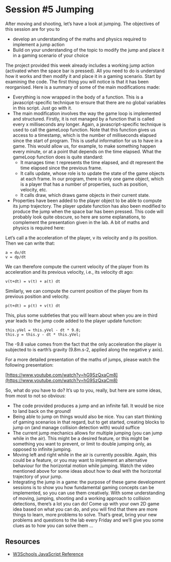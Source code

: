 # Session #5 Jumping

After moving and shooting, let’s have a look at jumping. The objectives of this session are for you to

* develop an understanding of the maths and physics required to implement a jump action
* Build on your understanding of the topic to modify the jump and place it in a gaming scenario of your choice

The project provided this week already includes a working jump action (activated when the space bar is pressed). All you need to do is understand how it works and then modify it and place it in a gaming scenario.
Start by examining the code. The first thing you will notice is that it has been reorganised. Here is a summary of some of the main modifications made:

* Everything is now wrapped in the body of a function. This is a javascript-specific technique to ensure that there are no global variables in this script. Just go with it.
* The main modification involves the way the game loop is implemented and structured. Firstly, it is not managed by a function that is called every x milliseconds any longer. Again, a javascript-specific technique is used to call the gameLoop function. Note that this function gives us access to a timestamp, which is the number of milliseconds elapsed since the start of program. This is useful information for us to have in a game. This would allow us, for example, to make something happen every minute, or at a point that depends on the time elapsed. What the gameLoop function does is quite standard:
   * It manages time: t represents the time elapsed, and dt represent the time elapsed since the previous frame.
   * It calls update, whose role is to update the state of the game objects at each frame. In our program, there is only one game object, which is a player that has a number of properties, such as position, velocity, etc.
   * It calls draw, which draws game objects in their current state.
* Properties have been added to the player object to be able to compute its jump trajectory. The player update function has also been modified to produce the jump when the space bar has been pressed. This code will probably look quite obscure, so here are some explanations, to complement the presentation given in the lab. A bit of maths and physics is required here:

Let’s call a the acceleration of the player, v its velocity and p its position. Then we can write that:

    a = dv/dt
    v = dp/dt

We can therefore compute the current velocity of the player from its acceleration and its previous velocity, i.e., its velocity dt ago:

    v(t+dt) = v(t) + a(t) dt

Similarly, we can compute the current position of the player from its previous position and velocity.

    p(t+dt) = p(t) + v(t) dt

This, plus some subtleties that you will learn about when you are in third year leads to the jump code added to the player update function:

    this.yVel = this.yVel ‐ dt * 9.8;
    this.y = this.y ‐ dt * this.yVel;

The -9.8 value comes from the fact that the only acceleration the player is subjected to is earth’s gravity (9.8m.s-2, applied along the negative y axis).

For a more detailed presentation of the maths of jumps, please watch the following presentation:

[https://www.youtube.com/watch?v=hG9SzQxaCm8](https://www.youtube.com/watch?v=hG9SzQxaCm8)

So, what do you have to do? It’s up to you, really, but here are some ideas, from most to not so obvious:
* The code provided produces a jump and an infinite fall. It would be nice to land back on the ground!
* Being able to jump on things would also be nice. You can start thinking of gaming scenarios in that regard, but to get started, creating blocks to jump on (and manage collision detection with) would suffice
* The current jump mechanics allows for multiple jumping (you can jump while in the air). This might be a desired feature, or this might be something you want to prevent, or limit to double jumping only, as opposed to infinite jumping.
* Moving left and right while in the air is currently possible. Again, this could be a feature, or you may want to implement an alternative behaviour for the horizontal motion while jumping. Watch the video mentioned above for some ideas about how to deal with the horizontal trajectory of your jump.
* Integrating the jump in a game: the purpose of these game development sessions is to show you how fundamental gaming concepts can be implemented, so you can use them creatively. With some understanding of moving, jumping, shooting and a working approach to collision detections, there’s a lot you can do! Come up with your own 2D game idea based on what you can do, and you will find that there are more things to learn, more problems to solve. That’s great, bring your new problems and questions to the lab every Friday and we’ll give you some clues as to how you can solve them ...

## Resources

* [W3Schools JavaScript Reference](https://www.w3schools.com/jsref/)
